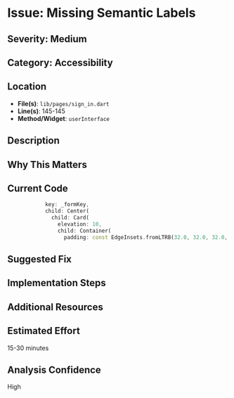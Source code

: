 # Issue: Missing Semantic Labels

## Severity: Medium

## Category: Accessibility

## Location
- **File(s)**: `lib/pages/sign_in.dart`
- **Line(s)**: 145-145
- **Method/Widget**: `userInterface`

## Description


## Why This Matters


## Current Code
```dart
            key: _formKey,
            child: Center(
              child: Card(
                elevation: 10,
                child: Container(
                  padding: const EdgeInsets.fromLTRB(32.0, 32.0, 32.0, 32.0),
```

## Suggested Fix


## Implementation Steps


## Additional Resources


## Estimated Effort
15-30 minutes

## Analysis Confidence
High
